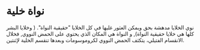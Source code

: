 # نواة خلية

نوي الخلايا مدهشة بحق ويمكن العثور غليها في كل الخلايا "حقيقية النواة". ( وخلايا
البشر كلها هي خلايا حقيقية النواة), و النواة هي المكان الذي يحتوي على الحمض
النووي, فخلال الانقسام الفتيلي، يتكثف الحمض النووي لكروموسومات وبعدها تنقسم
الخلية لإثنتين.
